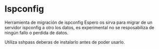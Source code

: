 # Ispconfig
Herramienta de migración de ispconfig
Espero os sirva para migrar de un servidor ispconfig a otro los datos,
es experimental no se resposabiliza de ningún fallo o perdida de datos.

Utiliza sshpass deberas de instalarlo antes de poder usarlo.
